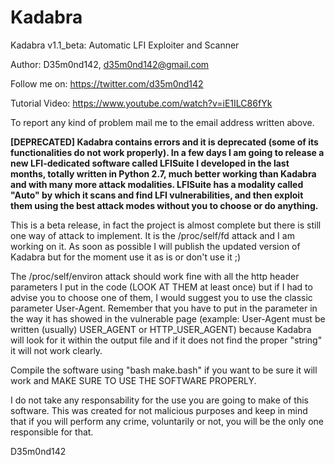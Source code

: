 # Kadabra

Kadabra v1.1_beta: Automatic LFI Exploiter and Scanner

Author: D35m0nd142, <d35m0nd142@gmail.com>

Follow me on: https://twitter.com/d35m0nd142

Tutorial Video: https://www.youtube.com/watch?v=iE1ILC86fYk

To report any kind of problem mail me to the email address written above.

<b>[DEPRECATED] Kadabra contains errors and it is deprecated (some of its functionalities do not work properly). 
In a few days I am going to release a new LFI-dedicated software called LFISuite I developed in the last months, totally written in Python 2.7, much better working than Kadabra and with many more attack modalities.
LFISuite has a modality called "Auto" by which it scans and find LFI vulnerabilities, and then exploit them using the best attack modes without you to choose or do anything.</b>

This is a beta release, in fact the project is almost complete but there is still one way of attack to implement. It is the /proc/self/fd attack and I am working on it. As soon as possible I will publish the updated version of Kadabra but for the moment use it as is or don't use it ;) 

The /proc/self/environ attack should work fine with all the http header parameters I put in the code (LOOK AT THEM at least once) but if I had to advise you to choose one of them, I would suggest you to use the classic parameter User-Agent.
Remember that you have to put in the parameter in the way it has showed in the vulnerable page (example: User-Agent must be written (usually) USER_AGENT or HTTP_USER_AGENT) because Kadabra will look for it within the output file and if it does not find the proper "string" it will not work clearly.

Compile the software using "bash make.bash" if you want to be sure it will work and MAKE SURE TO USE THE SOFTWARE PROPERLY.

I do not take any responsability for the use you are going to make of this software. This was created for not malicious purposes and keep in mind that if you will perform any crime, voluntarily or not, you will be the only one responsible for that. 

D35m0nd142
